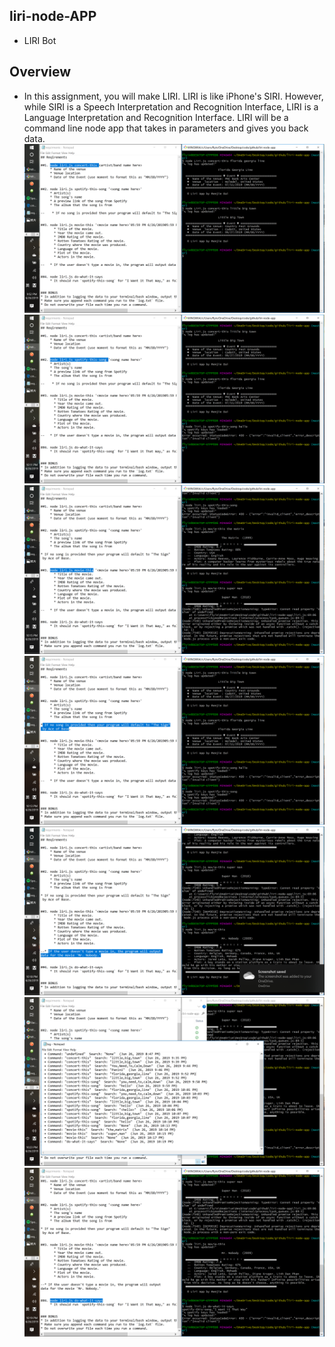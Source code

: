 ##  liri-node-APP
*  LIRI Bot
## Overview
 * In this assignment, you will make LIRI. LIRI is like iPhone's SIRI. However, while SIRI is a Speech Interpretation and Recognition Interface, LIRI is a Language Interpretation and Recognition Interface. LIRI will be a command line node app that takes in parameters and gives you back data.
![Image scr01](./imgs/scr01.png.png)
![Image scr01](./imgs/scr02.png.png)
![Image scr01](./imgs/scr03.png.png)
![Image scr01](./imgs/scr04.png.png)
![Image scr01](./imgs/scr05.png.png)
![Image scr01](./imgs/scr06.png.png)
![Image scr01](./imgs/scr07.png.png)

